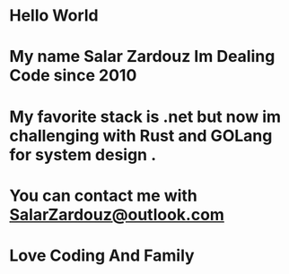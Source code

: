 # Hello World 

# My name Salar Zardouz Im Dealing Code since 2010
# My favorite stack is .net but now im challenging with Rust and GOLang for system design .
# You can contact me with [SalarZardouz@outlook.com](mailto:salarzardouz@outlook.com)
# Love Coding And Family 

